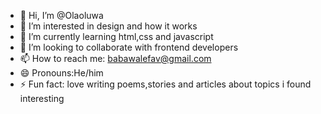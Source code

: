 - 👋 Hi, I’m @Olaoluwa
- 👀 I’m interested in design and how it works
- 🌱 I’m currently learning html,css and javascript
- 💞️ I’m looking to collaborate with frontend developers
- 📫 How to reach me: babawalefav@gmail.com
- 😄 Pronouns:He/him
- ⚡ Fun fact: love writing poems,stories and articles about topics i found interesting 
<!---
Olaoluwa-png/Olaoluwa-png is a ✨ special ✨ repository because its `README.md` (this file) appears on your GitHub profile.
You can click the Preview link to take a look at your changes.
--->
